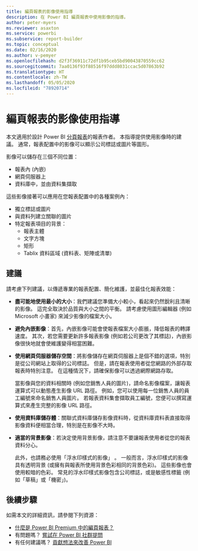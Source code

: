```yaml
---
title: 編頁報表的影像使用指導
description: 在 Power BI 編頁報表中使用影像的指導。
author: peter-myers
ms.reviewer: asaxton
ms.service: powerbi
ms.subservice: report-builder
ms.topic: conceptual
ms.date: 02/16/2020
ms.author: v-pemyer
ms.openlocfilehash: d2f3f36911c72df1b95ceb5bd90043870559cc62
ms.sourcegitcommit: 7aa0136f93f88516f97ddd8031ccac5d07863b92
ms.translationtype: HT
ms.contentlocale: zh-TW
ms.lasthandoff: 05/05/2020
ms.locfileid: "78920714"
---
```

# <a name="image-use-guidance-for-paginated-reports"></a>編頁報表的影像使用指導

本文適用於設計 Power BI [分頁報表](../paginated-reports/paginated-reports-report-builder-power-bi.md)的報表作者。 本指導提供使用影像時的建議。 通常，報表配置中的影像可以顯示公司標誌或圖片等圖形。

影像可以儲存在三個不同位置：

- 報表內 (內嵌)
- 網頁伺服器上
- 資料庫中，並由資料集擷取

這些影像接著可以應用在您報表配置中的各種案例內：

- 獨立標誌或圖片
- 與資料列建立關聯的圖片
- 特定報表項目的背景：
  - 報表主體
  - 文字方塊
  - 矩形
  - Tablix 資料區域 (資料表、矩陣或清單)

## <a name="suggestions"></a>建議

請考慮下列建議，以傳遞專業的報表配置、簡化維護，並最佳化報表效能：

- **盡可能地使用最小的大小**：我們建議您準備大小較小，看起來仍然銳利且清晰的影像。 這完全取決於品質與大小之間的平衡。 請考慮使用圖形編輯器 (例如 Microsoft 小畫家) 來減少影像的檔案大小。
- **避免內嵌影像**：首先，內嵌影像可能會使報表檔案大小膨脹，降低報表的轉譯速度。 其次，若您需要更新許多報表影像 (例如若公司更改了其標誌)，內嵌影像很快地就會使維護變得相當困難。
- **使用網頁伺服器儲存空間**：將影像儲存在網頁伺服器上是個不錯的選項，特別是從公司網站上取得的公司標誌。 但是，請在報表使用者從您網路的外部存取報表時特別注意。 在這種情況下，請確保影像可以透過網際網路存取。

    當影像與您的資料相關時 (例如您銷售人員的圖片)，請命名影像檔案，讓報表運算式可以動態產生影像 URL 路徑。 例如，您可以使用每一位銷售人員的員工編號來命名銷售人員圖片。 若報表資料集會擷取員工編號，您便可以撰寫運算式來產生完整的影像 URL 路徑。
- **使用資料庫儲存體**：關聯式資料庫儲存影像資料時，從資料庫資料表直接取得影像資料便相當合理，特別是在影像不大時。
- **適當的背景影像**：若決定使用背景影像，請注意不要讓報表使用者從您的報表資料分心。 

    此外，也請務必使用「浮水印樣式的影像」  。 一般而言，浮水印樣式的影像具有透明背景 (或擁有與報表所使用背景色彩相同的背景色彩)。 這些影像也會使用較暗的色彩。 常見的浮水印樣式影像包含公司標誌，或是敏感性標籤 (例如「草稿」或「機密」)。

## <a name="next-steps"></a>後續步驟

如需本文的詳細資訊，請參閱下列資源：

- [什麼是 Power BI Premium 中的編頁報表？](../paginated-reports/paginated-reports-report-builder-power-bi.md)
- 有問題嗎？ [嘗試在 Power BI 社群提問](https://community.powerbi.com/)
- 有任何建議嗎？ [貢獻想法來改善 Power BI](https://ideas.powerbi.com/)
